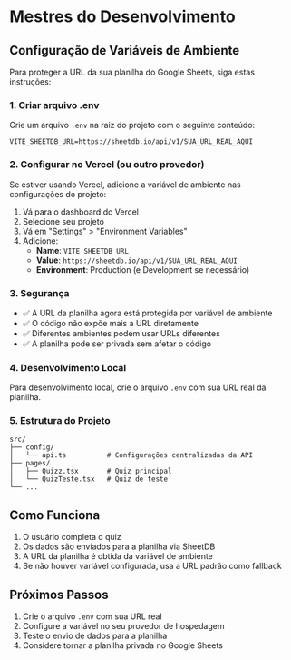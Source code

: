 # Mestres do Desenvolvimento

## Configuração de Variáveis de Ambiente

Para proteger a URL da sua planilha do Google Sheets, siga estas instruções:

### 1. Criar arquivo .env

Crie um arquivo `.env` na raiz do projeto com o seguinte conteúdo:

```env
VITE_SHEETDB_URL=https://sheetdb.io/api/v1/SUA_URL_REAL_AQUI
```

### 2. Configurar no Vercel (ou outro provedor)

Se estiver usando Vercel, adicione a variável de ambiente nas configurações do projeto:

1. Vá para o dashboard do Vercel
2. Selecione seu projeto
3. Vá em "Settings" > "Environment Variables"
4. Adicione:
   - **Name**: `VITE_SHEETDB_URL`
   - **Value**: `https://sheetdb.io/api/v1/SUA_URL_REAL_AQUI`
   - **Environment**: Production (e Development se necessário)

### 3. Segurança

- ✅ A URL da planilha agora está protegida por variável de ambiente
- ✅ O código não expõe mais a URL diretamente
- ✅ Diferentes ambientes podem usar URLs diferentes
- ✅ A planilha pode ser privada sem afetar o código

### 4. Desenvolvimento Local

Para desenvolvimento local, crie o arquivo `.env` com sua URL real da planilha.

### 5. Estrutura do Projeto

```
src/
├── config/
│   └── api.ts          # Configurações centralizadas da API
├── pages/
│   ├── Quizz.tsx       # Quiz principal
│   └── QuizTeste.tsx   # Quiz de teste
└── ...
```

## Como Funciona

1. O usuário completa o quiz
2. Os dados são enviados para a planilha via SheetDB
3. A URL da planilha é obtida da variável de ambiente
4. Se não houver variável configurada, usa a URL padrão como fallback

## Próximos Passos

1. Crie o arquivo `.env` com sua URL real
2. Configure a variável no seu provedor de hospedagem
3. Teste o envio de dados para a planilha
4. Considere tornar a planilha privada no Google Sheets